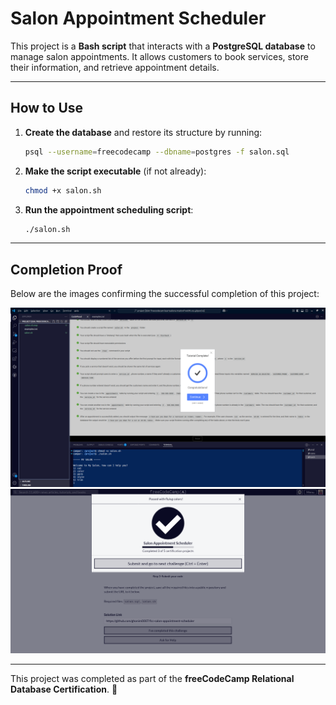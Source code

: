 # **Salon Appointment Scheduler**  

This project is a **Bash script** that interacts with a **PostgreSQL database** to manage salon appointments. It allows customers to book services, store their information, and retrieve appointment details.  

---

## **How to Use**  

1. **Create the database** and restore its structure by running:  
   ```sh
   psql --username=freecodecamp --dbname=postgres -f salon.sql
   ```  
2. **Make the script executable** (if not already):  
   ```sh
   chmod +x salon.sh
   ```  
3. **Run the appointment scheduling script**:  
   ```sh
   ./salon.sh
   ```  

---

## **Completion Proof**  

Below are the images confirming the successful completion of this project:  

![Completion Proof](Salon_Appointment_Scheduler.png)  
![Completed 3 of 5 certification projects](Completed_3.png)  

---

This project was completed as part of the **freeCodeCamp Relational Database Certification**. 🚀  
